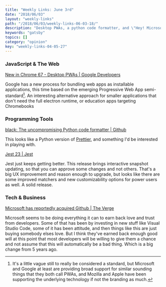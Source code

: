 ```yaml
---
title: "Weekly Links: June 3rd"
date: "2018/06/03"
layout: "weekly-links"
path: "/2018/06/03/weekly-links-06-03-18/"
description: "Desktop PWAs, a python code formatter, and \"Hey! Microsoft bought Github\""
keywords: "gatsby"
topics: []
category: "opinion"
key: "weekly-links-04-05-27"
---
```


### JavaScript & The Web

[New in Chrome 67  - Desktop PWAs | Google Developers](https://developers.google.com/web/updates/2018/05/nic67#desktop-pwas)

Google has a new process for bundling web apps as installable applications, this time based on the emerging Progressive Web App semi-standard[^1].  An interesting alternative approach for smaller applications that don't need the full electron runtime, or education apps targeting Chromebooks

### Programming Tools

[black: The uncompromising Python code formatter | Github](https://github.com/ambv/black)

This looks like a Python version of [Prettier](https://prettier.io/), and something I'd be interested in playing with.


[Jest 23 | Jest](https://facebook.github.io/jest/blog/2018/05/29/jest-23-blazing-fast-delightful-testing.html)

Jest just keeps getting better.  This release brings interactive snapshot updating, so that you can approve some changes and not others.  That's a big UX improvement and reason enough to upgrade, but looks like there are some improved matchers and new customizability options for power users as well.  A solid release.

### Tech & Business

[Microsoft has reportedly acquired Github | The Verge](https://www.theverge.com/2018/6/3/17422752/microsoft-github-acquisition-rumors)

Microsoft seems to be doing everything it can to earn back love and trust from developers.  Some of that has been by investing in new stuff like Visual Studio Code, some of it has been attitude, and then things like this are just buying somebody elses love.  But I think they've earned back enough good will at this point that most developers will be willing to give them a chance and not assume that this will automatically be a bad thing.  Which is a big change from 5 years ago.


[^1]: It's a little vague still to really be considered a standard, but Microsoft and Google at least are providing broad support for similar sounding things that they both call PWAs, and Mozilla and Apple have been supporting the underlying technology if not the branding as much.
